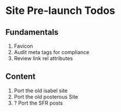 # Site Pre-launch Todos

## Fundamentals

1. Favicon
2. Audit meta tags for compliance
3. Review link rel attributes

## Content

1. Port the old isabel site
2. Port the old posterous Site
3. ? Port the SFR posts